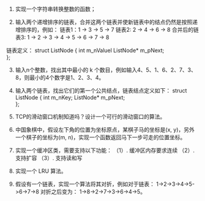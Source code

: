 1. 实现一个字符串转换整数的函数；

2. 输入两个递增排序的链表，合并这两个链表并使新链表中的结点仍然是按照递增排序的，例如：
链表1：1 -> 3 -> 5 -> 7
链表2: 2 -> 4 -> 6 -> 8
合并后的链表3:
1 -> 2 -> 3 -> 4 -> 5 -> 6 -> 7 -> 8

链表定义：
struct ListNode
{
	int       m_nValuel
	ListNode* m_pNext;	
};

3. 输入n个整数，找出其中最小的 k 个数目，例如输入4、5、1、6、2、7、3、8，则最小的4个数字是1、2、3、4。

4. 输入两个链表，找出它们的第一个公共结点，链表结点定义如下：
struct ListNode
{
	int       m_nKey;
	ListNode* m_pNext;	
};

5. TCP的滑动窗口机制知道吗？设计一个可行的滑动窗口的算法。


6. 中国象棋中，假设左下角的位置为坐标原点，某棋子马的坐标是(x, y)，另外一个棋子的坐标为(m, n)，实现一个函数返回马下一步可走的位置坐标。

7. 实现一个缓冲区类，需要支持以下功能：
（1）. 缓冲区内存要求连续
（2）. 支持扩容
（3）. 支持读和写

8. 实现一个 LRU 算法。

9. 假设有一个链表，实现一个算法将其对折，例如对于链表：
1->2->3->4->5->6->7->8
对折之后变为：
1->8->2->7->3->6->4->5。

